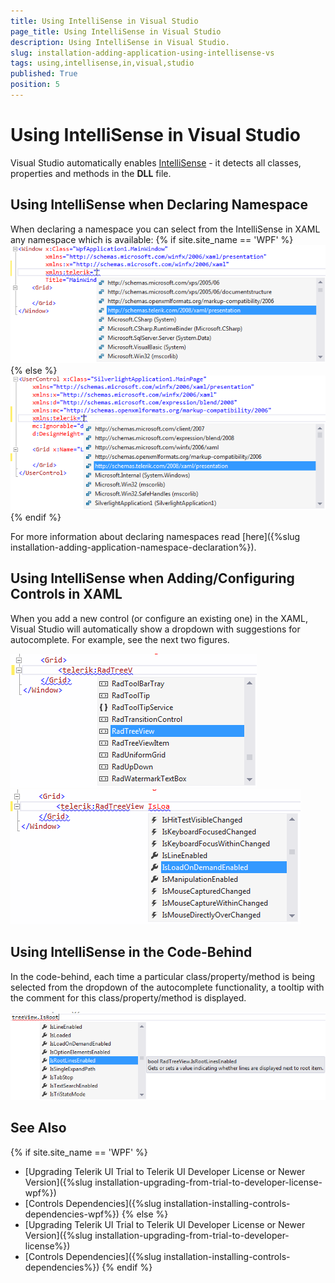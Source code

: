 ```yaml
---
title: Using IntelliSense in Visual Studio
page_title: Using IntelliSense in Visual Studio
description: Using IntelliSense in Visual Studio.
slug: installation-adding-application-using-intellisense-vs
tags: using,intellisense,in,visual,studio
published: True
position: 5
---
```


# Using IntelliSense in Visual Studio

Visual Studio automatically enables [IntelliSense](http://en.wikipedia.org/wiki/IntelliSense) - it detects all classes, properties and methods in the __DLL__ file.

## Using IntelliSense when Declaring Namespace

When declaring a namespace you can select from the IntelliSense in XAML any namespace which is available:
{% if site.site_name == 'WPF' %}
![Common Installing Namespace Declaration 1](images/installation-adding-application-using-intellisense-vs-wpf-0.png)
{% else %}
![Common Installing Namespace Declaration 2](images/installation-adding-application-using-intellisense-vs-wpf-1.png)
{% endif %}

For more information about declaring namespaces read [here]({%slug installation-adding-application-namespace-declaration%}).

## Using IntelliSense when Adding/Configuring Controls in XAML

When you add a new control (or configure an existing one) in the XAML, Visual Studio will automatically show a dropdown with suggestions for autocomplete. For example, see the next two figures.

![Common Installing Namespace Declaration 3](images/installation-adding-application-using-intellisense-vs-wpf-2.png)
![Common Installing Namespace Declaration 4](images/installation-adding-application-using-intellisense-vs-wpf-3.png)

## Using IntelliSense in the Code-Behind

In the code-behind, each time a particular class/property/method is being selected from the dropdown of the autocomplete functionality, a tooltip with the comment for this class/property/method is displayed.

![Common Installing Namespace Declaration 5](images/installation-adding-application-using-intellisense-vs-wpf-4.png)

## See Also  
{% if site.site_name == 'WPF' %}
 * [Upgrading Telerik UI Trial to Telerik UI Developer License or Newer Version]({%slug installation-upgrading-from-trial-to-developer-license-wpf%})
 * [Controls Dependencies]({%slug installation-installing-controls-dependencies-wpf%})
{% else %}
 * [Upgrading Telerik UI Trial to Telerik UI Developer License or Newer Version]({%slug installation-upgrading-from-trial-to-developer-license%})
 * [Controls Dependencies]({%slug installation-installing-controls-dependencies%})
{% endif %}